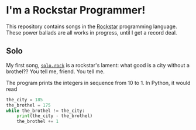 # I'm a Rockstar Programmer!

This repository contains songs in the [Rockstar](
https://github.com/RockstarLang/rockstar/blob/master/spec.md)
programming language. These power ballads are all works in progress,
until I get a record deal.

## Solo

My first song, [`solo.rock`](solo.rock) is a rockstar's lament: what
good is a city without a brothel?? You tell me, friend. You tell me.

The program prints the integers in sequence from 10 to 1. In Python,
it would read

``` python
the_city = 185
the_brothel = 175
while the_brothel != the_city:
    print(the_city - the_brothel)
    the_brothel += 1
```
